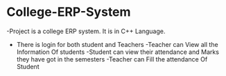 # College-ERP-System

-Project is a college ERP system. It is in C++ Language.
- There is login for both student and Teachers
-Teacher can View all the Information Of students 
-Student can view their attendance and Marks they have got in the semesters
-Teacher can Fill the attendance Of Student 
 

